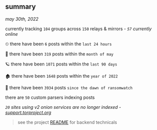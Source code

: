 
## summary
_may 30th, 2022_

currently tracking `104` groups across `150` relays & mirrors - _`57` currently online_

⏲ there have been `6` posts within the `last 24 hours`

🦈 there have been `319` posts within the `month of may`

🪐 there have been `1071` posts within the `last 90 days`

🏚 there have been `1648` posts within the `year of 2022`

🦕 there have been `3934` posts `since the dawn of ransomwatch`

there are `50` custom parsers indexing posts

_`20` sites using v2 onion services are no longer indexed - [support.torproject.org](https://support.torproject.org/onionservices/v2-deprecation/)_

> see the project [README](https://github.com/joshhighet/ransomwatch#ransomwatch--) for backend technicals

